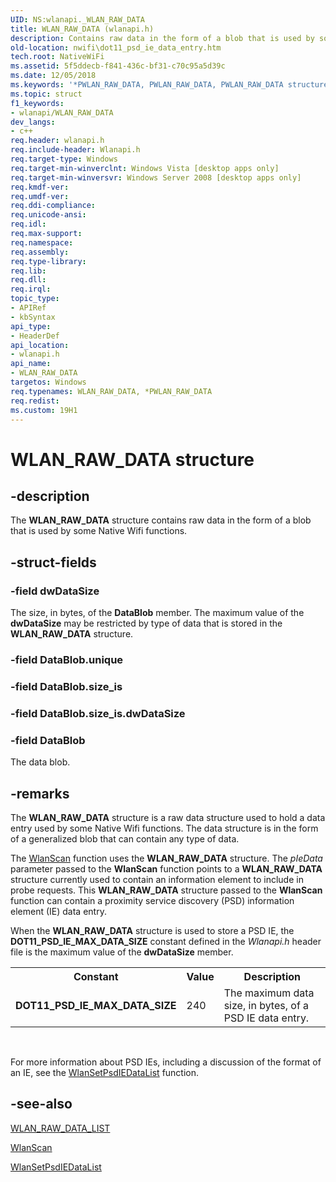 ```yaml
---
UID: NS:wlanapi._WLAN_RAW_DATA
title: WLAN_RAW_DATA (wlanapi.h)
description: Contains raw data in the form of a blob that is used by some Native Wifi functions.
old-location: nwifi\dot11_psd_ie_data_entry.htm
tech.root: NativeWiFi
ms.assetid: 5f5ddecb-f841-436c-bf31-c70c95a5d39c
ms.date: 12/05/2018
ms.keywords: '*PWLAN_RAW_DATA, PWLAN_RAW_DATA, PWLAN_RAW_DATA structure pointer [NativeWIFI], WLAN_RAW_DATA, WLAN_RAW_DATA structure [NativeWIFI], nwifi.dot11_psd_ie_data_entry, wlanapi/PWLAN_RAW_DATA, wlanapi/WLAN_RAW_DATA'
ms.topic: struct
f1_keywords:
- wlanapi/WLAN_RAW_DATA
dev_langs:
- c++
req.header: wlanapi.h
req.include-header: Wlanapi.h
req.target-type: Windows
req.target-min-winverclnt: Windows Vista [desktop apps only]
req.target-min-winversvr: Windows Server 2008 [desktop apps only]
req.kmdf-ver: 
req.umdf-ver: 
req.ddi-compliance: 
req.unicode-ansi: 
req.idl: 
req.max-support: 
req.namespace: 
req.assembly: 
req.type-library: 
req.lib: 
req.dll: 
req.irql: 
topic_type:
- APIRef
- kbSyntax
api_type:
- HeaderDef
api_location:
- wlanapi.h
api_name:
- WLAN_RAW_DATA
targetos: Windows
req.typenames: WLAN_RAW_DATA, *PWLAN_RAW_DATA
req.redist: 
ms.custom: 19H1
---
```


# WLAN_RAW_DATA structure


## -description


The <b>WLAN_RAW_DATA</b> structure contains raw data in the form of a blob that is used by some Native Wifi functions.


## -struct-fields




### -field dwDataSize

The size, in bytes, of the <b>DataBlob</b> member. The maximum value of the <b>dwDataSize</b> may be restricted by type of data that is stored in the <b>WLAN_RAW_DATA</b> structure.


### -field DataBlob.unique

 


### -field DataBlob.size_is

 


### -field DataBlob.size_is.dwDataSize

 


### -field DataBlob

The data blob.


## -remarks



The <b>WLAN_RAW_DATA</b> structure is a raw data structure used to hold a data entry used by some Native Wifi functions. The data structure is in the form of a generalized blob that can contain any type of data.

The <a href="https://docs.microsoft.com/windows/desktop/api/wlanapi/nf-wlanapi-wlanscan">WlanScan</a> function uses the  <b>WLAN_RAW_DATA</b> structure. The  <i>pIeData</i> parameter passed to the <b>WlanScan</b> function points to a  <b>WLAN_RAW_DATA</b> structure currently used to contain an information element to include in probe requests. This <b>WLAN_RAW_DATA</b> structure passed to the <b>WlanScan</b> function can contain a proximity service discovery (PSD) information element (IE) data entry.   

When the <b>WLAN_RAW_DATA</b> structure is used to store a PSD IE, the <b>DOT11_PSD_IE_MAX_DATA_SIZE</b> constant defined in the <i>Wlanapi.h</i> header file is the maximum value of the <b>dwDataSize</b> member.<table>
<tr>
<th>Constant</th>
<th>Value</th>
<th>Description</th>
</tr>
<tr>
<td><b>DOT11_PSD_IE_MAX_DATA_SIZE</b></td>
<td>240</td>
<td>The maximum data size, in bytes, of a PSD IE data entry.</td>
</tr>
</table>
 



For more information about PSD IEs, including a discussion of the format of an IE, see the  <a href="https://docs.microsoft.com/windows/desktop/api/wlanapi/nf-wlanapi-wlansetpsdiedatalist">WlanSetPsdIEDataList</a> function.




## -see-also




<a href="https://docs.microsoft.com/windows/desktop/api/wlanapi/ns-wlanapi-wlan_raw_data_list">WLAN_RAW_DATA_LIST</a>



<a href="https://docs.microsoft.com/windows/desktop/api/wlanapi/nf-wlanapi-wlanscan">WlanScan</a>



<a href="https://docs.microsoft.com/windows/desktop/api/wlanapi/nf-wlanapi-wlansetpsdiedatalist">WlanSetPsdIEDataList</a>
 

 

